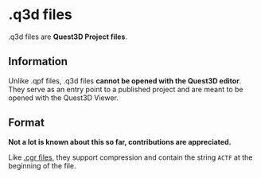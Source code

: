 # .q3d files

.q3d files are **Quest3D Project files**.

## Information

Unlike .qpf files, .q3d files **cannot be opened with the Quest3D editor**. They serve as an entry point to a published project and are meant to be opened with the Quest3D Viewer. 

## Format

**Not a lot is known about this so far, contributions are appreciated.**

Like [.cgr files](cgr-files.md), they support compression and contain the string ``ACTF`` at the beginning of the file.